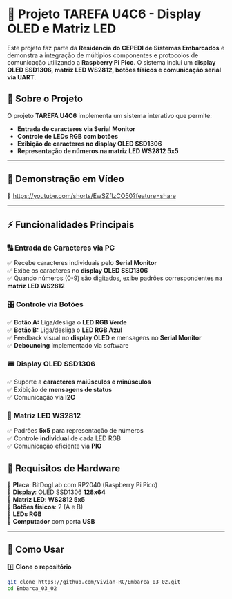 # 🚀 Projeto TAREFA U4C6 - Display OLED e Matriz LED

Este projeto faz parte da **Residência do CEPEDI de Sistemas Embarcados** e demonstra a integração de múltiplos componentes e protocolos de comunicação utilizando a **Raspberry Pi Pico**. O sistema inclui um **display OLED SSD1306, matriz LED WS2812, botões físicos e comunicação serial via UART**.

## 📜 **Sobre o Projeto**
O projeto **TAREFA U4C6** implementa um sistema interativo que permite:
- **Entrada de caracteres via Serial Monitor**
- **Controle de LEDs RGB com botões**
- **Exibição de caracteres no display OLED SSD1306**
- **Representação de números na matriz LED WS2812 5x5**

---

## 🎥 **Demonstração em Vídeo**
🔗 https://youtube.com/shorts/EwSZflzCO50?feature=share  


---

## ⚡ **Funcionalidades Principais**
### 🔠 **Entrada de Caracteres via PC**
✅ Recebe caracteres individuais pelo **Serial Monitor**  
✅ Exibe os caracteres no **display OLED SSD1306**  
✅ Quando números (0-9) são digitados, exibe padrões correspondentes na **matriz LED WS2812**

### 🎛 **Controle via Botões**
✅ **Botão A:** Liga/desliga o **LED RGB Verde**  
✅ **Botão B:** Liga/desliga o **LED RGB Azul**  
✅ Feedback visual no **display OLED** e mensagens no **Serial Monitor**  
✅ **Debouncing** implementado via software

### 📟 **Display OLED SSD1306**
✅ Suporte a **caracteres maiúsculos e minúsculos**  
✅ Exibição de **mensagens de status**  
✅ Comunicação via **I2C**

### 🔳 **Matriz LED WS2812**
✅ Padrões **5x5** para representação de números  
✅ Controle **individual** de cada LED RGB  
✅ Comunicação eficiente via **PIO**


## 🔧 **Requisitos de Hardware**
🔹 **Placa**: BitDogLab com RP2040 (Raspberry Pi Pico)  
🔹 **Display**: OLED SSD1306 **128x64**  
🔹 **Matriz LED**: **WS2812 5x5**  
🔹 **Botões físicos**: 2 (A e B)  
🔹 **LEDs RGB**  
🔹 **Computador** com porta **USB**  

---

## 🚀 **Como Usar**
1️⃣ **Clone o repositório**  
```sh
git clone https://github.com/Vivian-RC/Embarca_03_02.git
cd Embarca_03_02
